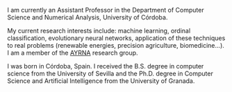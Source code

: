 I am currently an Assistant Professor in the Department of Computer Science and Numerical Analysis, University of Córdoba. 

My current research interests include: machine learning, ordinal classification, evolutionary neural networks, application of these techniques to real problems (renewable energies, precision agriculture, biomedicine...). I am a member of the [AYRNA](http://www.uco.es/grupos/ayrna/index.php/en) research group.

I was born in Córdoba, Spain. I received the B.S. degree in computer science from the University of Sevilla and the Ph.D. degree in Computer Science and Artificial Intelligence from the University of Granada. 
